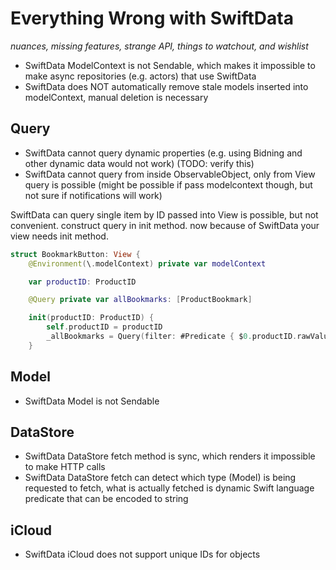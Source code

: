 # Everything Wrong with SwiftData

_nuances, missing features, strange API, things to watchout, and wishlist_

- SwiftData ModelContext is not Sendable, which makes it impossible to make async repositories (e.g. actors) that use SwiftData
- SwiftData does NOT automatically remove stale models inserted into modelContext, manual deletion is necessary

## Query

- SwiftData cannot query dynamic properties (e.g. using Bidning and other dynamic data would not work) (TODO: verify this)
- SwiftData cannot query from inside ObservableObject, only from View query is possible (might be possible if pass modelcontext though, but not sure if notifications will work)

SwiftData can query single item by ID passed into View is possible, but not convenient. construct query in init method. now because of SwiftData your view needs init method.
```swift
struct BookmarkButton: View {
    @Environment(\.modelContext) private var modelContext

    var productID: ProductID

    @Query private var allBookmarks: [ProductBookmark]

    init(productID: ProductID) {
        self.productID = productID
        _allBookmarks = Query(filter: #Predicate { $0.productID.rawValue == productID.rawValue })
    }
```

## Model

- SwiftData Model is not Sendable

## DataStore

- SwiftData DataStore fetch method is sync, which renders it impossible to make HTTP calls
- SwiftData DataStore fetch can detect which type (Model) is being requested to fetch, what is actually fetched is dynamic Swift language predicate that can be encoded to string

## iCloud

- SwiftData iCloud does not support unique IDs for objects
